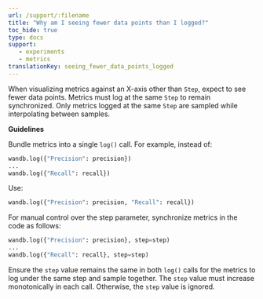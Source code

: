 ```yaml
---
url: /support/:filename
title: "Why am I seeing fewer data points than I logged?"
toc_hide: true
type: docs
support:
   - experiments
   - metrics
translationKey: seeing_fewer_data_points_logged
---
```

When visualizing metrics against an X-axis other than `Step`, expect to see fewer data points. Metrics must log at the same `Step` to remain synchronized. Only metrics logged at the same `Step` are sampled while interpolating between samples.

**Guidelines**

Bundle metrics into a single `log()` call. For example, instead of:

```python
wandb.log({"Precision": precision})
...
wandb.log({"Recall": recall})
```

Use:

```python
wandb.log({"Precision": precision, "Recall": recall})
```

For manual control over the step parameter, synchronize metrics in the code as follows:

```python
wandb.log({"Precision": precision}, step=step)
...
wandb.log({"Recall": recall}, step=step)
```

Ensure the `step` value remains the same in both `log()` calls for the metrics to log under the same step and sample together. The `step` value must increase monotonically in each call. Otherwise, the `step` value is ignored.